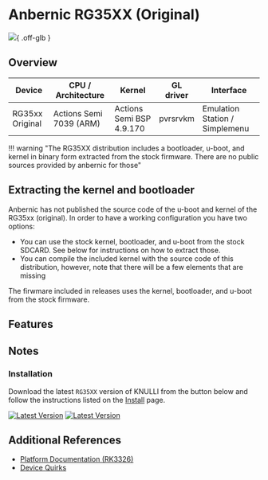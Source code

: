 # Anbernic RG35XX (Original)

![](../../_inc/images/devices/anbernic-rg35xx.png){ .off-glb }

## Overview

| Device | CPU / Architecture | Kernel | GL driver | Interface |
| -- | -- | -- | -- | -- |
| RG35xx Original | Actions Semi 7039 (ARM) | Actions Semi BSP 4.9.170 | pvrsrvkm | Emulation Station / Simplemenu |

!!! warning "The RG35XX distribution includes a bootloader, u-boot, and kernel in binary form extracted from the stock firmware. There are no public sources provided by anbernic for those"

## Extracting the kernel and bootloader

Anbernic has not published the source code of the u-boot and kernel of the RG35xx (original). In order to have a working configuration you have two options:

* You can use the stock kernel, bootloader, and u-boot from the stock SDCARD. See below for instructions on how to extract those. 
* You can compile the included kernel with the source code of this distribution, however, note that there will be a few elements that are missing

The firwmare included in releases uses the kernel, bootloader, and u-boot from the stock firmware.

## Features



## Notes

### Installation

Download the latest `RG35XX` version of KNULLI from the button below and follow the instructions listed on the [Install](../../../play/install/) page.

[![Latest Version](https://img.shields.io/github/release/knulli-cfw/distribution.svg?labelColor=111111&color=5998FF&label=Latest&style=flat#only-light)](https://github.com/knulli-cfw/distribution/releases/latest)
[![Latest Version](https://img.shields.io/github/release/knulli-cfw/distribution.svg?labelColor=dddddd&color=5998FF&label=Latest&style=flat#only-dark)](https://github.com/knulli-cfw/distribution/releases/latest)

## Additional References

- [Platform Documentation (RK3326)](https://github.com/knulli-cfw/distribution/blob/main/documentation/PER_DEVICE_DOCUMENTATION/RK3326)
- [Device Quirks](https://github.com/knulli-cfw/distribution/tree/main/packages/hardware/quirks/devices/Anbernic%20RG351M)
